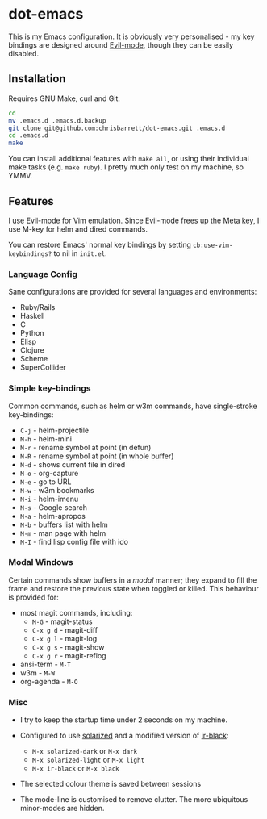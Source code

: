 # dot-emacs

This is my Emacs configuration. It is obviously very personalised - my key
bindings are designed around [Evil-mode](http://gitorious.org/evil/pages/Home),
though they can be easily disabled.

## Installation

Requires GNU Make, curl and Git.

```bash
cd
mv .emacs.d .emacs.d.backup
git clone git@github.com:chrisbarrett/dot-emacs.git .emacs.d
cd .emacs.d
make
```

You can install additional features with `make all`, or using their individual
make tasks (e.g. `make ruby`). I pretty much only test on my machine, so YMMV.

## Features

I use Evil-mode for Vim emulation. Since Evil-mode frees up the Meta key, I use
M-<key>key</key> for helm and dired commands.

You can restore Emacs' normal key bindings by setting `cb:use-vim-keybindings?`
to nil in `init.el`.

### Language Config

Sane configurations are provided for several languages and environments:

* Ruby/Rails
* Haskell
* C
* Python
* Elisp
* Clojure
* Scheme
* SuperCollider

### Simple key-bindings

Common commands, such as helm or w3m commands, have single-stroke key-bindings:

* `C-j` - helm-projectile
* `M-h` - helm-mini
* `M-r` - rename symbol at point (in defun)
* `M-R` - rename symbol at point  (in whole buffer)
* `M-d` - shows current file in dired
* `M-o` - org-capture
* `M-e` - go to URL
* `M-w` - w3m bookmarks
* `M-i` - helm-imenu
* `M-s` - Google search
* `M-a` - helm-apropos
* `M-b` - buffers list with helm
* `M-m` - man page with helm
* `M-I` - find lisp config file with ido

### Modal Windows

Certain commands show buffers in a *modal* manner; they expand to fill the frame
and restore the previous state when toggled or killed. This behaviour is
provided for:

* most magit commands, including:
  * `M-G` - magit-status
  * `C-x g d` - magit-diff
  * `C-x g l` - magit-log
  * `C-x g s` - magit-show
  * `C-x g r` - magit-reflog
* ansi-term - `M-T`
* w3m - `M-W`
* org-agenda - `M-O`

### Misc

* I try to keep the startup time under 2 seconds on my machine.

* Configured to use [solarized](https://github.com/bbatsov/solarized-emacs)  and a modified version of [ir-black](https://github.com/jmdeldin/ir-black-theme.el):

    * `M-x solarized-dark` or `M-x dark`
    * `M-x solarized-light` or `M-x light`
    * `M-x ir-black` or `M-x black`

* The selected colour theme is saved between sessions

* The mode-line is customised to remove clutter. The more ubiquitous minor-modes
  are hidden.
